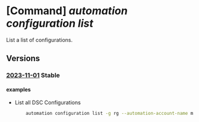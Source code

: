 # [Command] _automation configuration list_

List a list of configurations.

## Versions

### [2023-11-01](/Resources/mgmt-plane/L3N1YnNjcmlwdGlvbnMve30vcmVzb3VyY2Vncm91cHMve30vcHJvdmlkZXJzL21pY3Jvc29mdC5hdXRvbWF0aW9uL2F1dG9tYXRpb25hY2NvdW50cy97fS9jb25maWd1cmF0aW9ucw==/2023-11-01.xml) **Stable**

<!-- mgmt-plane /subscriptions/{}/resourcegroups/{}/providers/microsoft.automation/automationaccounts/{}/configurations 2023-11-01 -->

#### examples

- List all DSC Configurations
    ```bash
        automation configuration list -g rg --automation-account-name myAutomationAccount
    ```
